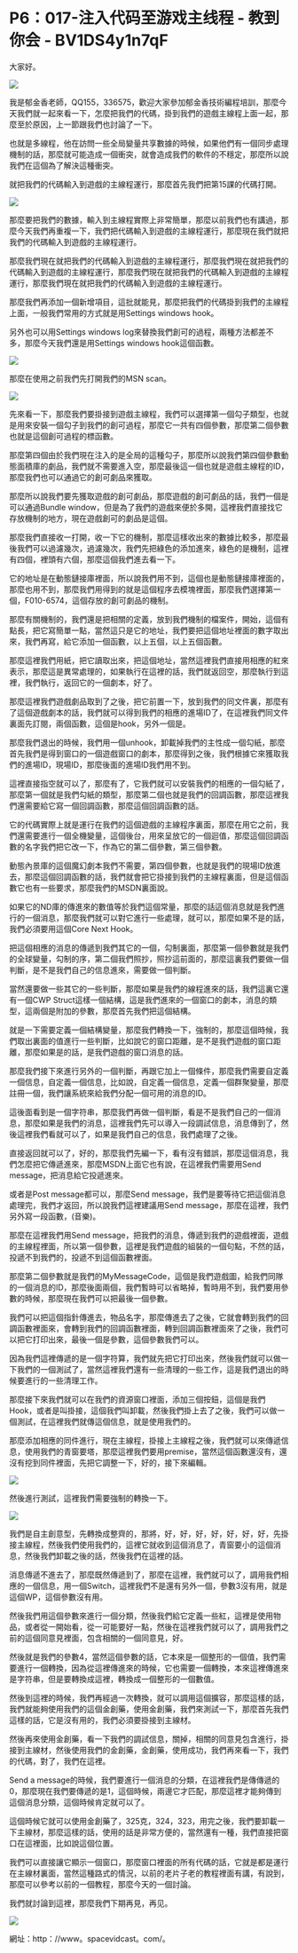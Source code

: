 # P6：017-注入代码至游戏主线程 - 教到你会 - BV1DS4y1n7qF

大家好。

![](img/a9e340147e23b239bb37427a8f8ee045_1.png)

我是郁金香老師，QQ155，336575，歡迎大家參加郁金香技術編程培訓，那麼今天我們就一起來看一下，怎麼把我們的代碼，掛到我們的遊戲主線程上面一起，那麼至於原因，上一節跟我們也討論了一下。

也就是多線程，他在訪問一些全局變量共享數據的時候，如果他們有一個同步處理機制的話，那麼就可能造成一個衝突，就會造成我們的軟件的不穩定，那麼所以說我們在這個為了解決這種衝突。

就把我們的代碼輸入到遊戲的主線程運行，那麼首先我們把第15課的代碼打開。

![](img/a9e340147e23b239bb37427a8f8ee045_3.png)

那麼要把我們的數據，輸入到主線程實際上非常簡單，那麼以前我們也有講過，那麼今天我們再重複一下，我們把代碼輸入到遊戲的主線程運行，那麼現在我們就把我們的代碼輸入到遊戲的主線程運行。

那麼我們現在就把我們的代碼輸入到遊戲的主線程運行，那麼我們現在就把我們的代碼輸入到遊戲的主線程運行，那麼我們現在就把我們的代碼輸入到遊戲的主線程運行，那麼我們現在就把我們的代碼輸入到遊戲的主線程運行。

那麼我們再添加一個新增項目，這批就能見，那麼把我們的代碼掛到我們的主線程上面，一般我們常用的方式就是用Settings windows hook。

另外也可以用Settings windows log來替換我們創可的過程，兩種方法都差不多，那麼今天我們還是用Settings windows hook這個函數。



![](img/a9e340147e23b239bb37427a8f8ee045_5.png)

那麼在使用之前我們先打開我們的MSN scan。

![](img/a9e340147e23b239bb37427a8f8ee045_7.png)

先來看一下，那麼我們要掛接到遊戲主線程，我們可以選擇第一個勾子類型，也就是用來安裝一個勾子到我們的創可過程，那麼它一共有四個參數，那麼第二個參數也就是這個創可過程的標函數。

那麼第四個由於我們現在注入的是全局的這種勾子，那麼所以說我們第四個參數動態面積庫的劇品，我們就不需要進入空，那麼最後這一個也就是遊戲主線程的ID，那麼我們也可以通過它的創可劇品來獲取。

那麼所以說我們要先獲取遊戲的創可劇品，那麼遊戲的創可劇品的話，我們一個是可以通過Bundle window，但是為了我們的遊戲來便於多開，這裡我們直接找它存放機制的地方，現在遊戲創可的劇品是這個。

那麼我們直接收一打開，收一下它的機制，那麼這樣收出來的數據比較多，那麼最後我們可以過濾幾次，過濾幾次，我們先把綠色的添加進來，綠色的是機制，這裡有四個，裡頭有六個，那麼這個我們進去看一下。

它的地址是在動態鏈接庫裡面，所以說我們用不到，這個也是動態鏈接庫裡面的，那麼也用不到，那麼我們用得到的就是這個程序去模塊裡面，那麼我們選擇第一個，F010-6574，這個存放的創可劇品的機制。

那麼有關機制的，我們還是把相關的定義，放到我們機制的檔案件，開始，這個有點長，把它寫簡單一點，當然這只是它的地址，我們要把這個地址裡面的數字取出來，我們再寫，給它添加一個函數，以上五個，以上五個函數。

那麼這裡我們用紙，把它讀取出來，把這個地址，當然這裡我們直接用相應的紅來表示，那麼這是異常處理的，如果執行在這裡的話，我們就返回空，那麼執行到這裡，我們執行，返回它的一個劇本，好了。

那麼這裡我們遊戲劇品取到了之後，把它前置一下，放到我們的同文件裏，那麼有了這個遊戲劇本的話，我們就可以得到我們的相應的進場ID了，在這裡我們同文件裏面先訂閱，兩個函數，這個是hook，另外一個是。

那麼我們退出的時候，我們用一個unhook，卸載掉我們的主性成一個勾紙，那麼首先我們是得到窗口的一個遊戲窗口的劇本，那麼得到之後，我們根據它來獲取我們的進場ID，現場ID，那麼後面的進場ID我們用不到。

這裡直接指空就可以了，那麼有了，它我們就可以安裝我們的相應的一個勾紙了，那麼第一個就是我們勾紙的類型，那麼第二個也就是我們的回調函數，那麼這裡我們還需要給它寫一個回調函數，那麼這個回調函數的話。

它的代碼實際上就是運行在我們的這個遊戲的主線程序裏面，那麼在用它之前，我們還需要進行一個全機變量，這個後台，用來呈放它的一個迴值，那麼這個回調函數的名字我們把它改一下，作為它的第二個參數，第三個參數。

動態內景庫的這個魔幻劇本我們不需要，第四個參數，也就是我們的現場ID放進去，那麼這個回調函數的話，我們就會把它掛接到我們的主線程裏面，但是這個函數它也有一些要求，那麼我們的MSDN裏面說。

如果它的ND庫的傳進來的數值等於我們這個常量，那麼的話這個消息就是我們進行的一個消息，那麼我們就可以對它進行一些處理，就可以，那麼如果不是的話，我們必須要用這個Core Next Hook。

把這個相應的消息的傳遞到我們其它的一個，勾制裏面，那麼第一個參數就是我們的全球變量，勾制的序，第二個我們照抄，照抄這前面的，那麼這裏我們要做一個判斷，是不是我們自己的信息進來，需要做一個判斷。

當然還要做一些其它的一些判斷，那麼如果是我們的線程進來的話，我們這裏它還有一個CWP Struct這樣一個結構，這是我們進來的一個窗口的劇本，消息的類型，這兩個是附加的參數，那麼首先我們把這個結構。

就是一下需要定義一個結構變量，那麼我們轉換一下，強制的，那麼這個時候，我們取出裏面的值進行一些判斷，比如說它的窗口距離，是不是我們遊戲的窗口距離，那麼如果是的話，是我們遊戲的窗口消息的話。

那麼我們接下來進行另外的一個判斷，再跟它加上一個條件，那麼我們需要自定義一個信息，自定義一個信息，比如說，自定義一個信息，定義一個群聚變量，那麼註冊一個，我們讓系統來給我們分配一個可用的消息的ID。

這後面看到是一個字符串，那麼我們再做一個判斷，看是不是我們自己的一個消息，那麼如果是我們的消息，這裡我們先可以導入一段調試信息，消息傳到了，然後這裡我們看就可以了，如果是我們自己的信息，我們處理了之後。

直接返回就可以了，好的，那麼我們先編一下，看有沒有錯誤，那麼這個消息，我們怎麼把它傳遞進來，那麼MSDN上面它也有說，在這裡我們需要用Send message，把消息給它投遞進來。

或者是Post message都可以，那麼Send message，我們是要等待它把這個消息處理完，我們才返回，所以說我們這裡建議用Send message，那麼在這裡，我們另外寫一段函數，(音樂)。

那麼在這裡我們用Send message，把我們的消息，傳遞到我們的遊戲裡面，遊戲的主線程裡面，所以第一個參數，這裡是我們遊戲的組裝的一個句點，不然的話，投遞不到我們的，投遞不到這個函數裡面。

那麼第二個參數就是我們的MyMessageCode，這個是我們遊戲圖，給我們同隊的一個消息的ID，那麼後面兩個，我們暫時可以省略掉，暫時用不到，我們要用參數的時候，那麼現在我們可以把最後一個參數。

我們可以把這個指針傳進去，物品名字，那麼傳進去了之後，它就會轉到我們的回調函數裡面來，會轉到我們的回調函數裡面，轉到回調函數裡面來了之後，我們可以把它打印出來，最後一個是參數，這個參數我們可以。

因為我們這裡傳遞的是一個字符算，我們就先把它打印出來，然後我們就可以做一下我們的一個測試了，當然這裡我們還有一些清理的一些工作，這是我們退出的時候要進行的一些清理工作。

那麼接下來我們就可以在我們的資源窗口裡面，添加三個按鈕，這個是我們Hook，或者是叫掛接，這個我們叫卸載，然後我們掛上去了之後，我們可以做一個測試，在這裡我們就傳這個信息，就是使用我們的。

那麼添加相應的同件進行，現在主線程，掛接上主線程之後，我們就可以來傳遞信息，使用我們的青窗要塔，那麼這裡我們要用premise，當然這個函數還沒有，還沒有挖到同件裡面，先把它調整一下，好的，接下來編輯。



![](img/a9e340147e23b239bb37427a8f8ee045_9.png)

然後進行測試，這裡我們需要強制的轉換一下。

![](img/a9e340147e23b239bb37427a8f8ee045_11.png)

我們是自主創意型，先轉換成整齊的，那將，好，好，好，好，好，好，好，先掛接主線程，然後我們使用我們的，這裡它就收到這個消息了，青窗要小的這個消息，然後我們卸載之後的話，然後我們在這裡的話。

消息傳遞不進去了，那麼既然傳遞到了，那麼在這裡，我們就可以了，調用我們相應的一個信息，用一個Switch，這裡我們不是還有另外一個，參數3沒有用，就是這個WP，這個參數沒有用。

然後我們用這個參數來進行一個分類，然後我們給它定義一些紅，這裡是使用物品，或者從一開始看，從一可能要好一點，然後在這裡我們就可以了，調用我們之前的這個同意見裡面，包含相關的一個同意見，好。

然後就是我們的參數4，當然這個參數的話，它本來是一個整形的一個值，我們需要進行一個轉換，因為從這裡傳進來的時候，它也需要一個轉換，本來這裡傳進來是字符串，但是要轉換成這裡，轉換成一個整形的一個數值。

然後到這裡的時候，我們再經過一次轉換，就可以調用這個擴容，那麼這樣的話，我們就能夠使用我們的這個金創藥，使用金創藥，我們來測試一下，那麼首先我們這樣的話，它是沒有用的，我們必須要掛接到主線材。

然後再來使用金創藥，看一下我們的調試信息，關掉，相關的同意見包含進行，掛接到主線材，然後使用我們的金創藥，金創藥，使用成功，我們再來看一下，我們的代碼，對了，我們在這裡。

Send a message的時候，我們要進行一個消息的分類，在這裡我們是傳傳遞的0，那麼現在我們要傳遞的是1，這個時候，兩邊它才匹配，那麼這裡才能夠傳到這個消息分類，這個時候肯定就可以了。

這個時候它就可以使用金創藥了，325克，324，323，用完之後，我們要卸載一下主線材，那麼這樣的話，使用的話是非常方便的，當然還有一種，我們直接把窗口在這裡面，比如說這個位置。

我們可以直接讓它顯示一個窗口，那麼窗口裡面的所有代碼的話，它就是都是運行在主線材裏面，當然這種路式的情況，以前的老片子老的教程裡面有講，有說到，那麼可以參考以前的一個教程，那麼今天的一個討論。

我們就討論到這裡，那麼我們下期再見，再见。

![](img/a9e340147e23b239bb37427a8f8ee045_13.png)

網址：http：//www。spacevidcast。com/。